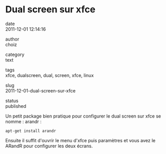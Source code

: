 Dual screen sur xfce
====================

date  
2011-12-01 12:14:16

author  
choiz

category  
text

tags  
xfce, dualscreen, dual, screen, xfce, linux

slug  
2011-12-01-dual-screen-sur-xfce

status  
published

Un petit package bien pratique pour configurer le dual screen sur xfce
se nomme : arandr :

    apt-get install arandr

Ensuite il suffit d'ouvrir le menu d'xfce puis paramètres et vous avez
le ARandR pour configurer les deux écrans.
